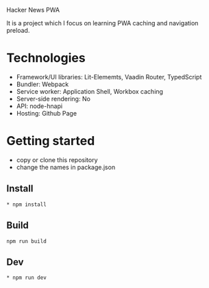 Hacker News PWA

It is a project which I focus on learning PWA caching and navigation preload.

# Technologies

* Framework/UI libraries: Lit-Elememts, Vaadin Router, TypedScript
* Bundler: Webpack
* Service worker: Application Shell, Workbox caching
* Server-side rendering: No
* API: node-hnapi
* Hosting: Github Page

# Getting started

* copy or clone this repository
* change the names in package.json


## Install

```
* npm install
```

## Build

```
npm run build
```

## Dev

```
* npm run dev
```
